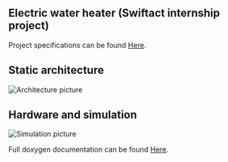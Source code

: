 ## **Electric water heater (Swiftact internship project)**

Project specifications can be found
[Here](https://github.com/diaa3007/Electric-Water-Heater/blob/master/doc/ElectricWaterHeater-ProjectSpecifications.pdf).


## **Static architecture**
![Architecture picture](https://github.com/diaa3007/QueueSystemSimulation/blob/master/doc/html/img/architecture.png?raw=true)  

## **Hardware and simulation**
![Simulation picture](https://github.com/diaa3007/QueueSystemSimulation/blob/master/doc/html/img/Hardware.png?raw=true)  


Full doxygen documentation can be found 
[Here](https://github.com/diaa3007/Electric-Water-Heater/blob/master/doc/html/).